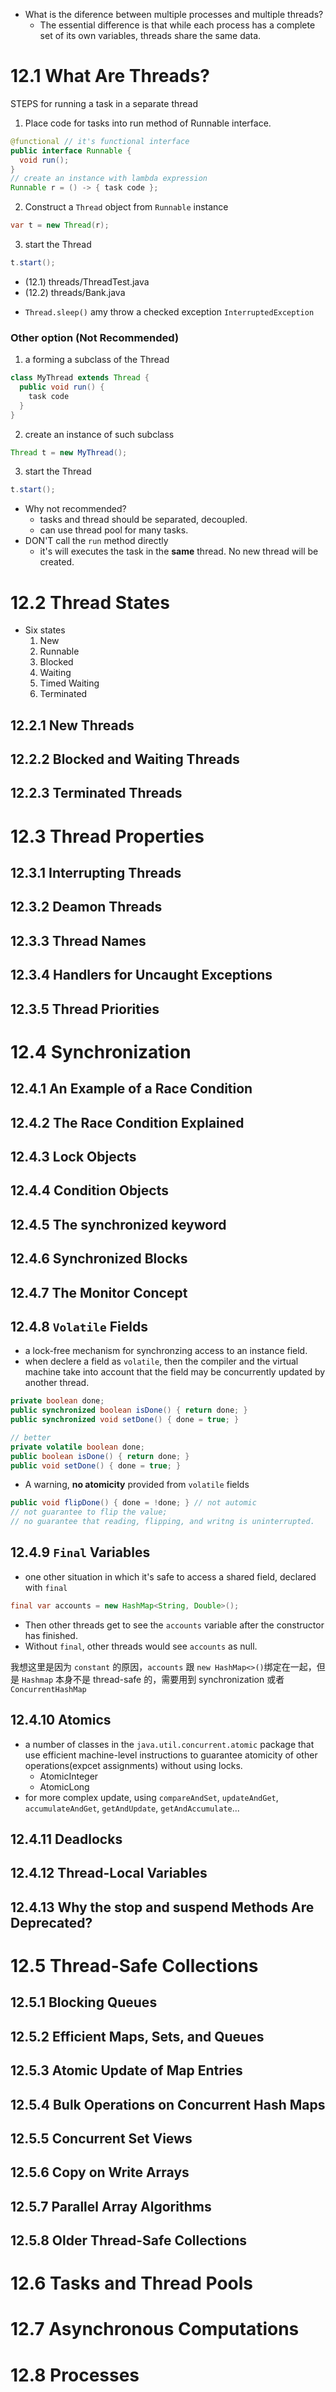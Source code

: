 - What is the diference between multiple processes and multiple threads?
  - The essential difference is that while each process has a complete set of its own variables, threads share the same data.

# 12.1 What Are Threads?

STEPS for running a task in a separate thread

1. Place code for tasks into run method of Runnable interface.

```Java
@functional // it's functional interface
public interface Runnable {
  void run();
}
// create an instance with lambda expression
Runnable r = () -> { task code };
```

2. Construct a `Thread` object from `Runnable` instance

```Java
var t = new Thread(r);
```

3. start the Thread

```Java
t.start();
```

- (12.1) threads/ThreadTest.java
- (12.2) threads/Bank.java

* `Thread.sleep()` amy throw a checked exception `InterruptedException`

### Other option (**Not Recommended**)

1. a forming a subclass of the Thread

```Java
class MyThread extends Thread {
  public void run() {
    task code
  }
}
```

2. create an instance of such subclass

```Java
Thread t = new MyThread();
```

3. start the Thread

```Java
t.start();
```

- Why not recommended?
  - tasks and thread should be separated, decoupled.
  - can use thread pool for many tasks.
- DON'T call the `run` method directly
  - it's will executes the task in the **same** thread. No new thread will be created.

# 12.2 Thread States

- Six states
  1. New
  2. Runnable
  3. Blocked
  4. Waiting
  5. Timed Waiting
  6. Terminated

## 12.2.1 New Threads

## 12.2.2 Blocked and Waiting Threads

## 12.2.3 Terminated Threads

# 12.3 Thread Properties

## 12.3.1 Interrupting Threads

## 12.3.2 Deamon Threads

## 12.3.3 Thread Names

## 12.3.4 Handlers for Uncaught Exceptions

## 12.3.5 Thread Priorities

# 12.4 Synchronization

## 12.4.1 An Example of a Race Condition

## 12.4.2 The Race Condition Explained

## 12.4.3 Lock Objects

## 12.4.4 Condition Objects

## 12.4.5 The synchronized keyword

## 12.4.6 Synchronized Blocks

## 12.4.7 The Monitor Concept

## 12.4.8 `Volatile` Fields

- a lock-free mechanism for synchronzing access to an instance field.
- when declere a field as `volatile`, then the compiler and the virtual machine take into account that the field may be concurrently updated by another thread.

```Java
private boolean done;
public synchronized boolean isDone() { return done; }
public synchronized void setDone() { done = true; }

// better
private volatile boolean done;
public boolean isDone() { return done; }
public void setDone() { done = true; }
```

- A warning, **no atomicity** provided from `volatile` fields

```Java
public void flipDone() { done = !done; } // not automic
// not guarantee to flip the value;
// no guarantee that reading, flipping, and writng is uninterrupted.
```

## 12.4.9 `Final` Variables

- one other situation in which it's safe to access a shared field, declared with `final`

```Java
final var accounts = new HashMap<String, Double>();
```

- Then other threads get to see the `accounts` variable after the constructor has finished.
- Without `final`, other threads would see `accounts` as null.

我想这里是因为 `constant` 的原因，`accounts` 跟 `new HashMap<>()`绑定在一起，但是 `Hashmap` 本身不是 thread-safe 的，需要用到 synchronization 或者 `ConcurrentHashMap`

## 12.4.10 Atomics

- a number of classes in the `java.util.concurrent.atomic` package that use efficient machine-level instructions to guarantee atomicity of other operations(expcet assignments) without using locks.
  - AtomicInteger
  - AtomicLong
- for more complex update, using `compareAndSet`, `updateAndGet`, `accumulateAndGet`, `getAndUpdate`, `getAndAccumulate`...

## 12.4.11 Deadlocks

## 12.4.12 Thread-Local Variables

## 12.4.13 Why the stop and suspend Methods Are Deprecated?

# 12.5 Thread-Safe Collections

## 12.5.1 Blocking Queues

## 12.5.2 Efficient Maps, Sets, and Queues

## 12.5.3 Atomic Update of Map Entries

## 12.5.4 Bulk Operations on Concurrent Hash Maps

## 12.5.5 Concurrent Set Views

## 12.5.6 Copy on Write Arrays

## 12.5.7 Parallel Array Algorithms

## 12.5.8 Older Thread-Safe Collections

# 12.6 Tasks and Thread Pools

# 12.7 Asynchronous Computations

# 12.8 Processes
